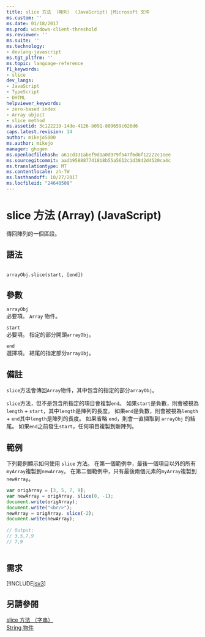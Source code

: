```yaml
---
title: slice 方法 （陣列） (JavaScript) |Microsoft 文件
ms.custom: ''
ms.date: 01/18/2017
ms.prod: windows-client-threshold
ms.reviewer: ''
ms.suite: ''
ms.technology:
- devlang-javascript
ms.tgt_pltfrm: ''
ms.topic: language-reference
f1_keywords:
- slice
dev_langs:
- JavaScript
- TypeScript
- DHTML
helpviewer_keywords:
- zero-based index
- Array object
- slice method
ms.assetid: 3c122219-14de-4126-b091-809659c026d6
caps.latest.revision: 14
author: mikejo5000
ms.author: mikejo
manager: ghogen
ms.openlocfilehash: a61cd331abef9d1a0d979f547f6d6f12222c1eee
ms.sourcegitcommit: aadb9588877418b8b55a5612c1d3842d4520ca4c
ms.translationtype: MT
ms.contentlocale: zh-TW
ms.lasthandoff: 10/27/2017
ms.locfileid: "24640508"
---
```

# <a name="slice-method-array-javascript"></a>slice 方法 (Array) (JavaScript)
傳回陣列的一個區段。  
  
## <a name="syntax"></a>語法  
  
```  
  
arrayObj.slice(start, [end])   
```  
  
## <a name="parameters"></a>參數  
 `arrayObj`  
 必要項。 `Array` 物件。  
  
 `start`  
 必要項。 指定的部分開頭`arrayObj`。  
  
 `end`  
 選擇項。 結尾的指定部分`arrayObj`。  
  
## <a name="remarks"></a>備註  
 `slice`方法會傳回`Array`物件，其中包含的指定的部分`arrayObj`。  
  
 `slice`方法，但不是包含所指定的項目會複製`end`。 如果`start`是負數，則會被視為`length`  +  `start`，其中`length`是陣列的長度。 如果`end`是負數，則會被視為`length`  +  `end`其中`length`是陣列的長度。 如果省略 `end`，則會一直擷取到 `arrayObj` 的結尾。 如果`end`之前發生`start`，任何項目複製到新陣列。  
  
## <a name="example"></a>範例  
 下列範例顯示如何使用 `slice` 方法。 在第一個範例中，最後一個項目以外的所有`myArray`複製到`newArray`。 在第二個範例中，只有最後兩個元素的`myArray`複製到`newArray`。  
  
```JavaScript  
var origArray = [3, 5, 7, 9];  
var newArray = origArray. slice(0, -1);  
document.write(origArray);  
document.write("<br/>");  
newArray = origArray. slice(-2);  
document.write(newArray);  
  
// Output:  
// 3,5,7,9  
// 7,9  
  
```  
  
## <a name="requirements"></a>需求  
 [!INCLUDE[jsv3](../../javascript/reference/includes/jsv3-md.md)]  
  
## <a name="see-also"></a>另請參閱  
 [slice 方法 （字串）](../../javascript/reference/slice-method-string-javascript.md)   
 [String 物件](../../javascript/reference/string-object-javascript.md)